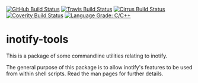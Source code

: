 [![GitHub Build Status](https://github.com/inotify-tools/inotify-tools/workflows/build/badge.svg)](https://github.com/inotify-tools/inotify-tools/actions)
[![Travis Build Status](https://travis-ci.org/inotify-tools/inotify-tools.svg?branch=master)](https://travis-ci.org/inotify-tools/inotify-tools)
[![Cirrus Build Status](https://api.cirrus-ci.com/github/inotify-tools/inotify-tools.svg?branch=master)](https://cirrus-ci.com/github/inotify-tools/inotify-tools)
[![Coverity Build Status](https://scan.coverity.com/projects/23295/badge.svg)](https://scan.coverity.com/projects/inotifytools)
[![Language Grade: C/C++](https://img.shields.io/lgtm/grade/cpp/g/inotify-tools/inotify-tools.svg?logo=lgtm&logoWidth=18)](https://lgtm.com/projects/g/inotify-tools/inotify-tools/context:cpp)

inotify-tools
=============

This is a package of some commandline utilities relating to inotify.

The general purpose of this package is to allow inotify's features to be used
from within shell scripts.  Read the man pages for further details.
